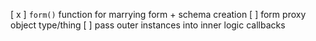 [ x ] `form()` function for marrying form + schema creation
[ ] form proxy object type/thing
[ ] pass outer instances into inner logic callbacks
